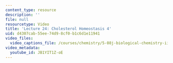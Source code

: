 ```yaml
---
content_type: resource
description: ''
file: null
resourcetype: Video
title: 'Lecture 24: Cholesterol Homeostasis 4'
uid: d4307cab-55ee-74d9-8cf0-b1c6d1e11941
video_files:
  video_captions_file: /courses/chemistry/5-08j-biological-chemistry-ii-spring-2016/lecture-recitation-videos/lecture-24-cholesterol-homeostasis-4/JB1YIT1Z-oE.vtt
video_metadata:
  youtube_id: JB1YIT1Z-oE
---
```

